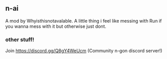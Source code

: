 ## n-ai

A mod by Whyisthisnotavalable. A little thing i feel like messing with
Run if you wanna mess with it but otherwise just dont.

### other stuff!
Join https://discord.gg/Q8gY4WeUcm (Community n-gon discord server!)
